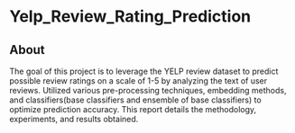 # Yelp_Review_Rating_Prediction

## About
The goal of this project is to leverage the YELP review dataset to predict possible review ratings on a scale of 1-5 by analyzing the text of user reviews. Utilized various pre-processing techniques, embedding methods, and classifiers(base classifiers and ensemble of base classifiers) to optimize prediction accuracy. This report details the methodology, experiments, and results obtained.

